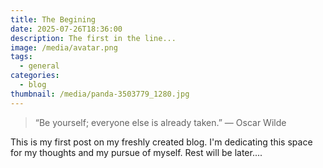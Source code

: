 ```yaml
---
title: The Begining
date: 2025-07-26T18:36:00
description: The first in the line...
image: /media/avatar.png
tags:
  - general
categories:
  - blog
thumbnail: /media/panda-3503779_1280.jpg
---
```

> “Be yourself; everyone else is already taken.”
> ― Oscar Wilde

This is my first post on my freshly created blog. I'm dedicating this space for my thoughts and my pursue of myself. Rest will be later....
